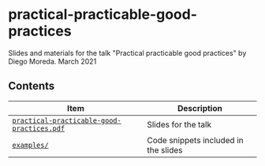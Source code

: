 # practical-practicable-good-practices

Slides and materials for the talk "Practical practicable good practices" by Diego Moreda. March 2021

## Contents

| Item | Description
| -- | --
| [`practical-practicable-good-practices.pdf`] | Slides for the talk
| [`examples/`] | Code snippets included in the slides

[`practical-practicable-good-practices.pdf`]: practical-practicable-good-practices.pdf
[`examples/`]: examples
